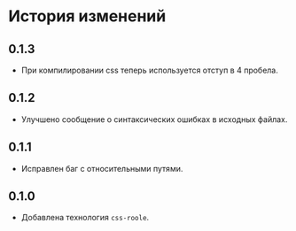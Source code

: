 История изменений
=================

0.1.3
-----
 * При компилировании css теперь используется отступ в 4 пробела.

0.1.2
-----
 * Улучшено сообщение о синтаксических ошибках в исходных файлах.

0.1.1
-----
 * Исправлен баг с относительными путями.

0.1.0
-----
 * Добавлена технология `css-roole`.